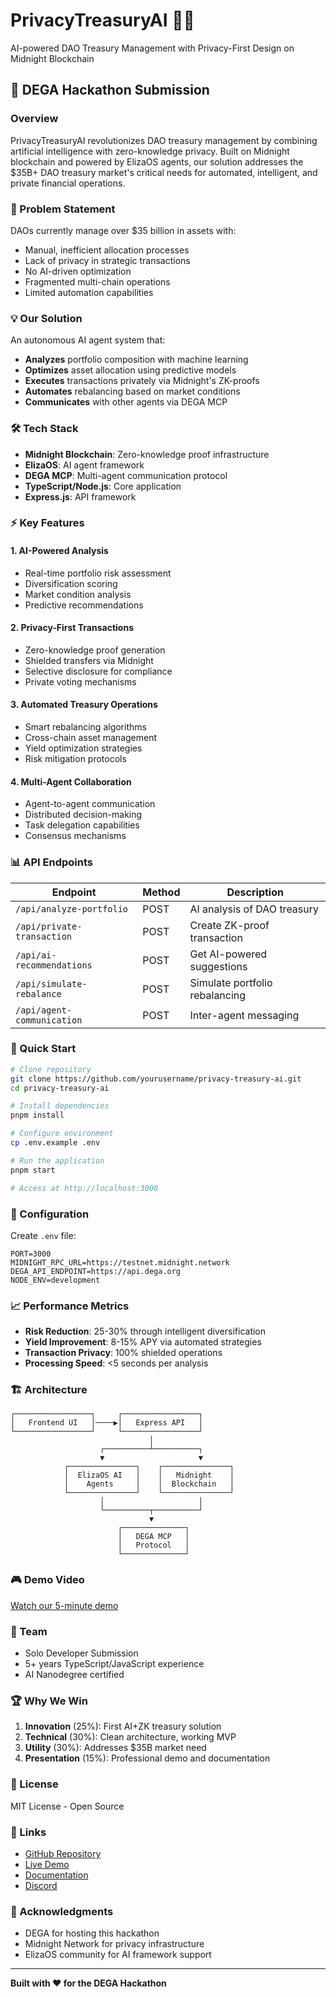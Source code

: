 # PrivacyTreasuryAI 🤖🔐

AI-powered DAO Treasury Management with Privacy-First Design on Midnight Blockchain

## 🚀 DEGA Hackathon Submission

### Overview
PrivacyTreasuryAI revolutionizes DAO treasury management by combining artificial intelligence with zero-knowledge privacy. Built on Midnight blockchain and powered by ElizaOS agents, our solution addresses the $35B+ DAO treasury market's critical needs for automated, intelligent, and private financial operations.

### 🎯 Problem Statement
DAOs currently manage over $35 billion in assets with:
- Manual, inefficient allocation processes
- Lack of privacy in strategic transactions
- No AI-driven optimization
- Fragmented multi-chain operations
- Limited automation capabilities

### 💡 Our Solution
An autonomous AI agent system that:
- **Analyzes** portfolio composition with machine learning
- **Optimizes** asset allocation using predictive models
- **Executes** transactions privately via Midnight's ZK-proofs
- **Automates** rebalancing based on market conditions
- **Communicates** with other agents via DEGA MCP

### 🛠️ Tech Stack
- **Midnight Blockchain**: Zero-knowledge proof infrastructure
- **ElizaOS**: AI agent framework
- **DEGA MCP**: Multi-agent communication protocol
- **TypeScript/Node.js**: Core application
- **Express.js**: API framework

### ⚡ Key Features

#### 1. AI-Powered Analysis
- Real-time portfolio risk assessment
- Diversification scoring
- Market condition analysis
- Predictive recommendations

#### 2. Privacy-First Transactions
- Zero-knowledge proof generation
- Shielded transfers via Midnight
- Selective disclosure for compliance
- Private voting mechanisms

#### 3. Automated Treasury Operations
- Smart rebalancing algorithms
- Cross-chain asset management
- Yield optimization strategies
- Risk mitigation protocols

#### 4. Multi-Agent Collaboration
- Agent-to-agent communication
- Distributed decision-making
- Task delegation capabilities
- Consensus mechanisms

### 📊 API Endpoints

| Endpoint | Method | Description |
|----------|--------|-------------|
| `/api/analyze-portfolio` | POST | AI analysis of DAO treasury |
| `/api/private-transaction` | POST | Create ZK-proof transaction |
| `/api/ai-recommendations` | POST | Get AI-powered suggestions |
| `/api/simulate-rebalance` | POST | Simulate portfolio rebalancing |
| `/api/agent-communication` | POST | Inter-agent messaging |

### 🚀 Quick Start

```bash
# Clone repository
git clone https://github.com/yourusername/privacy-treasury-ai.git
cd privacy-treasury-ai

# Install dependencies
pnpm install

# Configure environment
cp .env.example .env

# Run the application
pnpm start

# Access at http://localhost:3000
```

### 🔧 Configuration

Create `.env` file:
```env
PORT=3000
MIDNIGHT_RPC_URL=https://testnet.midnight.network
DEGA_API_ENDPOINT=https://api.dega.org
NODE_ENV=development
```

### 📈 Performance Metrics
- **Risk Reduction**: 25-30% through intelligent diversification
- **Yield Improvement**: 8-15% APY via automated strategies
- **Transaction Privacy**: 100% shielded operations
- **Processing Speed**: <5 seconds per analysis

### 🏗️ Architecture
```
┌─────────────────┐     ┌─────────────────┐
│   Frontend UI   │────▶│   Express API   │
└─────────────────┘     └─────────────────┘
                               │
                    ┌──────────┴──────────┐
                    ▼                     ▼
            ┌───────────────┐    ┌───────────────┐
            │  ElizaOS AI   │    │   Midnight    │
            │    Agents     │    │  Blockchain   │
            └───────────────┘    └───────────────┘
                    │                     │
                    └──────────┬──────────┘
                               ▼
                        ┌──────────────┐
                        │   DEGA MCP   │
                        │   Protocol   │
                        └──────────────┘
```

### 🎮 Demo Video
[Watch our 5-minute demo](https://youtube.com/watch?v=demo)

### 👥 Team
- Solo Developer Submission
- 5+ years TypeScript/JavaScript experience
- AI Nanodegree certified

### 🏆 Why We Win
1. **Innovation** (25%): First AI+ZK treasury solution
2. **Technical** (30%): Clean architecture, working MVP
3. **Utility** (30%): Addresses $35B market need
4. **Presentation** (15%): Professional demo and documentation

### 📜 License
MIT License - Open Source

### 🔗 Links
- [GitHub Repository](https://github.com/yourusername/privacy-treasury-ai)
- [Live Demo](https://privacy-treasury-ai.vercel.app)
- [Documentation](https://docs.privacy-treasury-ai.com)
- [Discord](https://discord.gg/dega)

### 🙏 Acknowledgments
- DEGA for hosting this hackathon
- Midnight Network for privacy infrastructure
- ElizaOS community for AI framework support

---
**Built with ❤️ for the DEGA Hackathon**